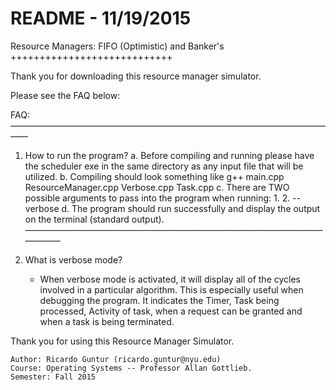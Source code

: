 # README - 11/19/2015

Resource Managers:
    FIFO (Optimistic) and Banker's
++++++++++++++++++++++++++++

Thank you for downloading this resource manager simulator.

Please see the FAQ below:

FAQ:
——————————————————————————————————————

1. How to run the program?
	a.	Before compiling and running please have the scheduler exe in the same directory as any input file that will be utilized.
	b.  Compiling should look something like g++ main.cpp ResourceManager.cpp Verbose.cpp Task.cpp
	c.	There are TWO possible arguments to pass into the program when running:
	    1. <input-filename>
	    2. --verbose <input-filename>
	d.	The program should run successfully and display the output on the terminal (standard output).
——————————————————————————————————————

2. What is verbose mode?
    - When verbose mode is activated, it will display all of the cycles involved
    in a particular algorithm. This is especially useful when debugging the program.
    It indicates the Timer, Task being processed, Activity of task, when a request can be granted
    and when a task is being terminated.

Thank you for using this Resource Manager Simulator.

    Author: Ricardo Guntur (ricardo.guntur@nyu.edu)
    Course: Operating Systems -- Professor Allan Gottlieb.
    Semester: Fall 2015


